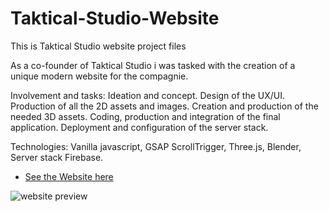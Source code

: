 # Taktical-Studio-Website
This is Taktical Studio website project files

As a co-founder of Taktical Studio i was tasked with the creation of a unique modern website for the compagnie.

Involvement and tasks:
Ideation and concept. Design of the UX/UI. Production of all the 2D assets and images. Creation and production of the needed 3D assets. Coding, production and integration of the final application. Deployment and configuration of the server stack.

Technologies:
Vanilla javascript, GSAP ScrollTrigger, Three.js, Blender, Server stack Firebase.

- [See the Website here](https://takticalstudio.com)

![website preview](https://user-images.githubusercontent.com/46301974/226494204-fa3d1c60-628d-489f-8b0b-5b58c1374ad5.png)

